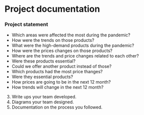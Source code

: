 # Project documentation

### Project statement
- Which areas were affected the most during the pandemic?
- How were the trends on those products?
- What were the high-demand products during the pandemic?
- How were the prices changes on those products?
- Where are the trends and price changes related to each other?
- Were these products essential?
- Could we offer another product instead of those?
- Which products had the most price thanges?
- Were they essential products?
- How prices are going to be in the next 12 month?
- How trends will change in the next 12 month?
3. Write ups your team developed.
4. Diagrams your team designed.
5. Documentation on the process you followed.
